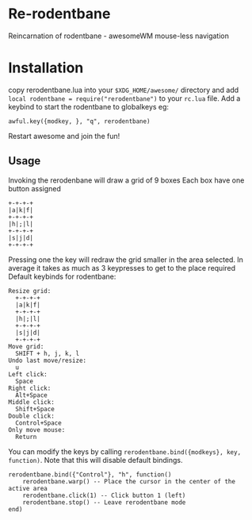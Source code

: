 # Re-rodentbane
Reincarnation of rodentbane - awesomeWM mouse-less navigation

# Installation 
copy rerodentbane.lua into your `$XDG_HOME/awesome/` directory and add `local rodentbane = require("rerodentbane")` to your `rc.lua` file.
Add a keybind to start the rodentbane to globalkeys eg:
```
awful.key({modkey, }, "q", rerodentbane)
```
Restart awesome and join the fun!

## Usage
Invoking the rerodenbane will draw a grid of 9 boxes
Each box have one button assigned
```
+-+-+-+
|a|k|f|
+-+-+-+                                         
|h|;|l|
+-+-+-+
|s|j|d|
+-+-+-+
```

Pressing one the key will redraw the grid smaller in the area selected.
In average it takes as much as 3 keypresses to get to the place required
Default keybinds for rodentbane:
```
Resize grid:
  +-+-+-+
  |a|k|f|
  +-+-+-+                                         
  |h|;|l|
  +-+-+-+
  |s|j|d|
  +-+-+-+
Move grid:
  SHIFT + h, j, k, l
Undo last move/resize:
  u
Left click:
  Space
Right click:
  Alt+Space
Middle click:
  Shift+Space
Double click:
  Control+Space
Only move mouse:
  Return
```
You can modify the keys by calling `rerodentbane.bind({modkeys}, key, function)`.
Note that this will disable default bindings.
```
rerodentbane.bind({"Control"}, "h", function()
    rerodentbane.warp() -- Place the cursor in the center of the active area
    rerodentbane.click(1) -- Click button 1 (left)
    rerodentbane.stop() -- Leave rerodentbane mode
end)
```
